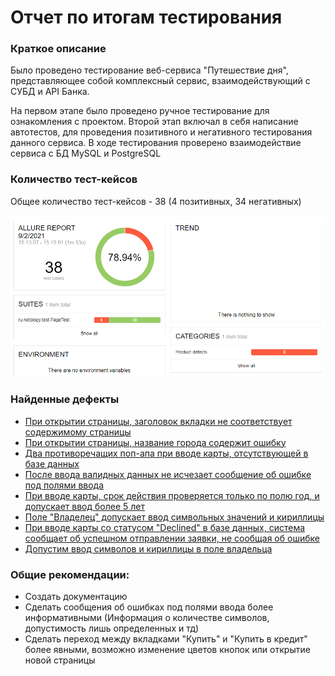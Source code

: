 # Отчет по итогам тестирования

### Краткое описание

Было проведено тестирование веб-сервиса "Путешествие дня", представляющее собой комплексный сервис, взаимодействующий с СУБД и API Банка.

На первом этапе было проведено ручное тестирование для ознакомления с проектом. 
Второй этап включал в себя написание автотестов, для проведения позитивного и негативного тестирования данного сервиса. 
В ходе тестирования проверено взаимодействие сервиса с БД MySQL и PostgreSQL

### Количество тест-кейсов

Общее количество тест-кейсов - 38 (4 позитивных, 34 негативных)

![img.png](img.png)

### Найденные дефекты
- [При открытии страницы, заголовок вкладки не соответствует содержимому страницы](https://github.com/Cryofbb/Netology_QAcourse/issues/1)
- [При открытии страницы, название города содержит ошибку](https://github.com/Cryofbb/Netology_QAcourse/issues/2)
- [Два противоречащих поп-апа при вводе карты, отсутствующей в базе данных](https://github.com/Cryofbb/Netology_QAcourse/issues/3)
- [После ввода валидных данных не исчезает сообщение об ошибке под полями ввода](https://github.com/Cryofbb/Netology_QAcourse/issues/4)
- [При вводе карты, срок действия проверяется только по полю год, и допускает ввод более 5 лет](https://github.com/Cryofbb/Netology_QAcourse/issues/5)
- [Поле "Владелец" допускает ввод символьных значений и кириллицы](https://github.com/Cryofbb/Netology_QAcourse/issues/6)
- [При вводе карты со статусом "Declined" в базе данных, система сообщает об успешном отправлении заявки, не сообщая об ошибке](https://github.com/Cryofbb/Netology_QAcourse/issues/9)
- [Допустим ввод символов и кириллицы в поле владельца](https://github.com/Cryofbb/Netology_QAcourse/issues/10)

### Общие рекомендации:

- Создать документацию
- Сделать сообщения об ошибках под полями ввода более информативными (Информация о количестве символов, допустимость лишь определенных и тд)
- Сделать переход между вкладками "Купить" и "Купить в кредит" более явными, возможно изменение цветов кнопок или открытие новой страницы


